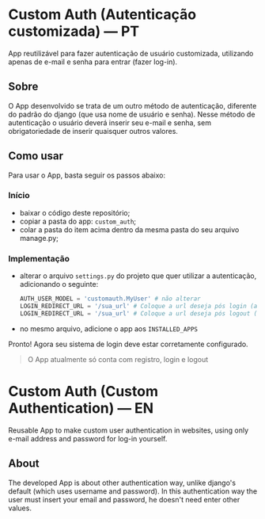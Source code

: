 # Custom Auth (Autenticação customizada) — PT
App reutilizável para fazer autenticação de usuário customizada, utilizando apenas de e-mail e senha para entrar (fazer log-in).

## Sobre
O App desenvolvido se trata de um outro método de autenticação, diferente do padrão do django (que usa nome de usuário e senha). Nesse método de autenticação o usuário deverá inserir seu e-mail e senha, sem obrigatoriedade de inserir quaisquer outros valores.

## Como usar
Para usar o App, basta seguir os passos abaixo:

### Início
- baixar o código deste repositório;
- copiar a pasta do app: ``custom_auth``;
- colar a pasta do item acima dentro da mesma pasta do seu arquivo manage.py;

### Implementação
- alterar o arquivo ``settings.py`` do projeto que quer utilizar a autenticação, adicionando o seguinte:

  ``` python
  AUTH_USER_MODEL = 'customauth.MyUser' # não alterar
  LOGIN_REDIRECT_URL = '/sua_url' # Coloque a url deseja pós login (autenticar no sistema)
  LOGIN_REDIRECT_URL = '/sua_url' # Coloque a url deseja pós logout (encerrar sessão no sistema)
  ```
- no mesmo arquivo, adicione o app aos ``INSTALLED_APPS``
  
Pronto! Agora seu sistema de login deve estar corretamente configurado.

> O App atualmente só conta com registro, login e logout
  
# Custom Auth (Custom Authentication) — EN
Reusable App to make custom user authentication in websites, using only e-mail address and password for log-in yourself.

## About
The developed App is about other authentication way, unlike django's default (which uses username and password). In this authentication way the user must insert your email and password, he doesn't need enter other values.
